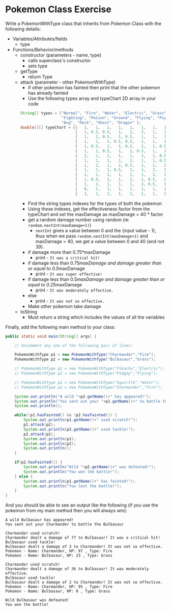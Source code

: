 # Pokemon Class Exercise

Write a PokemonWithType class that inherits from Pokemon Class with the following details:
- Variables/Attributes/fields
  - type
- Functions/Behavior/methods
  - constructor (parameters - name, type)
    - calls superclass's constructor
    - sets type
  - getType
    - return Type
  - attack (parameter - other PokemonWithType)
    - if other pokemon has fainted then print that the other pokemon has already fainted
    - Use the following types array and typeChart 2D array in your code
    ```java
    String[] types = {"Normal", "Fire", "Water", "Electric", "Grass", "Ice",
                      "Fighting", "Poison", "Ground", "Flying", "Psychic",
                      "Bug", "Rock", "Ghost", "Dragon" };
    double[][] typeChart = {{   1,   1,   1,   1,   1,   1,   1,   1,   1,   1,   1,   1, 0.5,   0,   1},
                            {   1, 0.5, 0.5,   1,   2,   2,   1,   1,   1,   1,   1,   2, 0.5,   1, 0.5},
                            {   1,   2, 0.5,   1, 0.5,   1,   1,   1,   2,   1,   1,   1,   2,   1, 0.5},
                            {   1,   1,   2, 0.5, 0.5,   1,   1,   1,   0,   2,   1,   1,   1,   1, 0.5},
                            {   1, 0.5,   2,   1, 0.5,   1,   1, 0.5,   2, 0.5,   1, 0.5,   2,   1, 0.5},
                            {   1,   1, 0.5,   1,   2, 0.5,   1,   1,   2,   2,   1,   1,   1,   1,   2},
                            {   2,   1,   1,   1,   1,   2,   1, 0.5,   1, 0.5, 0.5, 0.5,   2,   0,   1},
                            {   1,   1,   1,   1,   2,   1,   1, 0.5, 0.5,   1,   1,   2, 0.5, 0.5,   1},
                            {   1,   2,   1,   2, 0.5,   1,   1,   2,   1,   0,   1, 0.5,   2,   1,   1},
                            {   1,   1,   1, 0.5,   2,   1,   2,   1,   1,   1,   1,   2, 0.5,   1,   1},
                            {   1,   1,   1,   1,   1,   1,   2,   2,   1,   1, 0.5,   1,   1,   1,   1},
                            {   1, 0.5,   1,   1,   2,   1, 0.5,   2,   1, 0.5,   2,   1,   1, 0.5,   1},
                            {   1,   2,   1,   1,   1,   2, 0.5,   1, 0.5,   2,   1,   2,   1,   1,   1},
                            {   0,   1,   1,   1,   1,   1,   1,   1,   1,   1,   0,   1,   1,   2,   1},
                            {   1,   1,   1,   1,   1,   1,   1,   1,   1,   1,   1,   1,   1,   1,   2}};
    ```
    - Find the string types indexes for the types of both the pokemon
    - Using these indexes, get the effectiveness factor from the typeChart and set the maxDamage as maxDamage = 40 * factor
    - get a random damage number using random (ie: `random.nextInt(maxDamage+1)`)
        - `nextInt` gives a value between 0 and the (input value - 1), thus when we pass `random.nextInt(maxDamage+1)` and maxDamage = 40, we get a value between 0 and 40 (and not 39).
    - if damage more than 0.75*maxDamage
        - print  - `It was a critical hit!`
    - if damage less than 0.75*maxDamage and damage greater than or equal to 0.5*maxDamage
        - print - `It was super effective!`
    - if damage less than 0.5*maxDamage and damage greater than or equal to 0.25*maxDamage
        - print - `It was moderately effective.`
    - else
        - print - `It was not so effective.`
    - Make other pokemon take damage
  - toString
    - Must return a string which includes the values of all the variables

Finally, add the following main method to your class:
```java
public static void main(String[] args) {

    // Uncomment any one of the following pair of lines:

    PokemonWithType p1 = new PokemonWithType("Charmander","Fire");
    PokemonWithType p2 = new PokemonWithType("Bulbasaur","Grass");

    // PokemonWithType p1 = new PokemonWithType("Pikachu","Electric");
    // PokemonWithType p2 = new PokemonWithType("Pidgey","Flying");

    // PokemonWithType p1 = new PokemonWithType("Squirtle","Water");
    // PokemonWithType p2 = new PokemonWithType("Charmander","Fire");

    System.out.println("A wild "+p2.getName()+" has appeared!");
    System.out.println("You sent out your "+p1.getName()+" to battle the "+p2.getName());
    System.out.println();

    while(!p1.hasFainted() && !p2.hasFainted()) {
        System.out.println(p1.getName()+" used scratch!");
        p1.attack(p2);
        System.out.println(p2.getName()+" used tackle!");
        p2.attack(p1);
        System.out.println(p1);
        System.out.println(p2);
        System.out.println();
    }

    if(p2.hasFainted()) {
        System.out.println("Wild "+p2.getName()+" was defeated!");
        System.out.println("You won the battle!");
    } else {
        System.out.println(p1.getName()+" has fainted!");
        System.out.println("You lost the battle!");
    }
}
```
And you should be able to see an output like the following (if you use the pokemon from my main method then you will always win):
```
A wild Bulbasaur has appeared!
You sent out your Charmander to battle the Bulbasaur

Charmander used scratch!
Charmander dealt a damage of 77 to Bulbasaur! It was a critical hit!
Bulbasaur used tackle!
Bulbasaur dealt a damage of 3 to Charmander! It was not so effective.
Pokemon - Name: Charmander, HP: 97 , Type: Fire 
Pokemon - Name: Bulbasaur, HP: 23 , Type: Grass 

Charmander used scratch!
Charmander dealt a damage of 36 to Bulbasaur! It was moderately effective.
Bulbasaur used tackle!
Bulbasaur dealt a damage of 2 to Charmander! It was not so effective.
Pokemon - Name: Charmander, HP: 95 , Type: Fire 
Pokemon - Name: Bulbasaur, HP: 0 , Type: Grass 

Wild Bulbasaur was defeated!
You won the battle!
```

